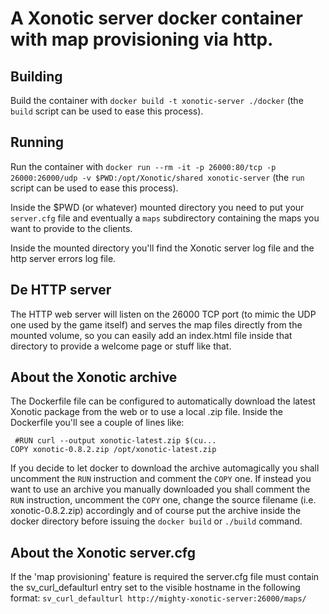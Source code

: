 # A Xonotic server docker container with map provisioning via http.

## Building
Build the container with
`docker build -t xonotic-server ./docker`
(the `build` script can be used to ease this process).

## Running
Run the container with
`docker run --rm -it -p 26000:80/tcp -p 26000:26000/udp -v $PWD:/opt/Xonotic/shared xonotic-server`
(the `run` script can be used to ease this process).

Inside the $PWD (or whatever) mounted directory you need to put your `server.cfg` file and eventually a `maps` subdirectory containing the maps you want to provide to the clients.

Inside the mounted directory you'll find the Xonotic server log file and the http server errors log file.

## De HTTP server
The HTTP web server will listen on the 26000 TCP port (to mimic the UDP one used by the game itself) and serves the map files directly from the mounted volume, so you can easily add an index.html file inside that directory to provide a welcome page or stuff like that.

## About the Xonotic archive
The Dockerfile file can be configured to automatically download the latest Xonotic package from the web or to use a local .zip file. Inside the Dockerfile you'll see a couple of lines like:
```
 #RUN curl --output xonotic-latest.zip $(cu...
COPY xonotic-0.8.2.zip /opt/xonotic-latest.zip
```
If you decide to let docker to download the archive automagically you shall uncomment the `RUN` instruction and comment the `COPY` one.
If instead you want to use an archive you manually downloaded you shall comment the `RUN` instruction, uncomment the `COPY` one, change the source filename (i.e. xonotic-0.8.2.zip) accordingly and of course put the archive inside the docker directory before issuing the `docker build` or `./build` command.

## About the Xonotic server.cfg
If the 'map provisioning' feature is required the server.cfg file must contain the sv\_curl\_defaulturl entry set to the visible hostname in the following format:
`sv_curl_defaulturl http://mighty-xonotic-server:26000/maps/`
